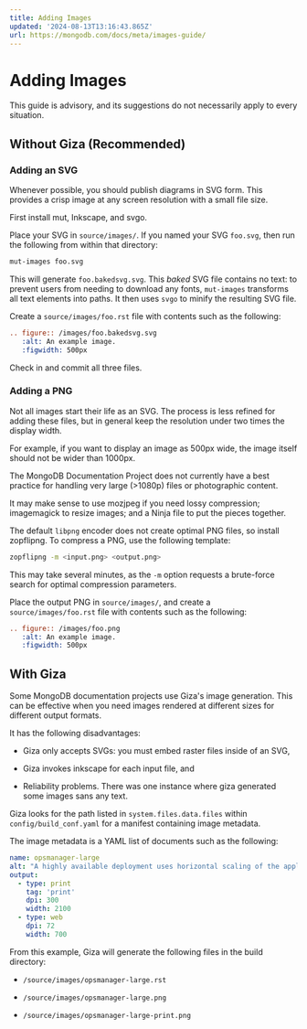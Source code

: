 ```yaml
---
title: Adding Images
updated: '2024-08-13T13:16:43.865Z'
url: https://mongodb.com/docs/meta/images-guide/
---
```


# Adding Images

This guide is advisory, and its suggestions do not necessarily apply to every situation.

## Without Giza (Recommended)

### Adding an SVG

Whenever possible, you should publish diagrams in SVG form. This provides a crisp image at any screen resolution with a small file size.

First install mut, Inkscape, and svgo.

Place your SVG in `source/images/`. If you named your SVG `foo.svg`, then run the following from within that directory:

```sh
mut-images foo.svg
```

This will generate `foo.bakedsvg.svg`. This *baked* SVG file contains no text: to prevent users from needing to download any fonts, `mut-images` transforms all text elements into paths. It then uses `svgo` to minify the resulting SVG file.

Create a `source/images/foo.rst` file with contents such as the following:

```rst
.. figure:: /images/foo.bakedsvg.svg
   :alt: An example image.
   :figwidth: 500px
```

Check in and commit all three files.

### Adding a PNG

Not all images start their life as an SVG. The process is less refined for adding these files, but in general keep the resolution under two times the display width.

For example, if you want to display an image as 500px wide, the image itself should not be wider than 1000px.

The MongoDB Documentation Project does not currently have a best practice for handling very large (>1080p) files or photographic content.

It may make sense to use mozjpeg if you need lossy compression; imagemagick to resize images; and a Ninja file to put the pieces together.

The default `libpng` encoder does not create optimal PNG files, so install zopflipng. To compress a PNG, use the following template:

```sh
zopflipng -m <input.png> <output.png>
```

This may take several minutes, as the `-m` option requests a brute-force search for optimal compression parameters.

Place the output PNG in `source/images/`, and create a `source/images/foo.rst` file with contents such as the following:

```rst
.. figure:: /images/foo.png
   :alt: An example image.
   :figwidth: 500px
```

## With Giza

Some MongoDB documentation projects use Giza's image generation. This can be effective when you need images rendered at different sizes for different output formats.

It has the following disadvantages:

- Giza only accepts SVGs: you must embed raster files inside of an SVG,

- Giza invokes inkscape for each input file, and

- Reliability problems. There was one instance where giza generated some images sans any text.

Giza looks for the path listed in `system.files.data.files` within `config/build_conf.yaml` for a manifest containing image metadata.

The image metadata is a YAML list of documents such as the following:

```yaml
name: opsmanager-large
alt: "A highly available deployment uses horizontal scaling of the application database and backup    blockstore database, as well as multiple backup daemons."
output:
  - type: print
    tag: 'print'
    dpi: 300
    width: 2100
  - type: web
    dpi: 72
    width: 700
```

From this example, Giza will generate the following files in the build directory:

- `/source/images/opsmanager-large.rst`

- `/source/images/opsmanager-large.png`

- `/source/images/opsmanager-large-print.png`